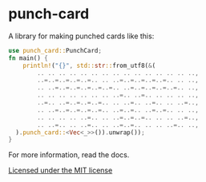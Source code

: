 # punch-card

A library for making punched cards like this:

```rust
use punch_card::PunchCard;
fn main() {
    println!("{}", std::str::from_utf8(&(
        .. .. .. .. .. .. .. .. .. .. .. .. .. .. ..,
        ..=..=..=..=..=.. .. ..=..=..=..=..=.. .. ..,
        .. ..=..=..=..=..=..=.. ..=..=..=..=..=.. ..,
        .. .. .. .. .. .. .. ..=.. ..=.. .. .. .. ..,
        ..=.. ..=..=..=..=.. .. ..=.. ..=.. .. ..=..,
        .. ..=..=..=..=..=.. ..=..=.. ..=..=.. .. ..,
        .. .. .. .. ..=.. .. ..=..=..=.. .. .. ..=..,
        .. ..=.. .. ..=.. .. ..=..=.. .. .. ..=.. ..,
  ).punch_card::<Vec<_>>()).unwrap());
}
```

For more information, read the docs.

[Licensed under the MIT license](LICENSE)
